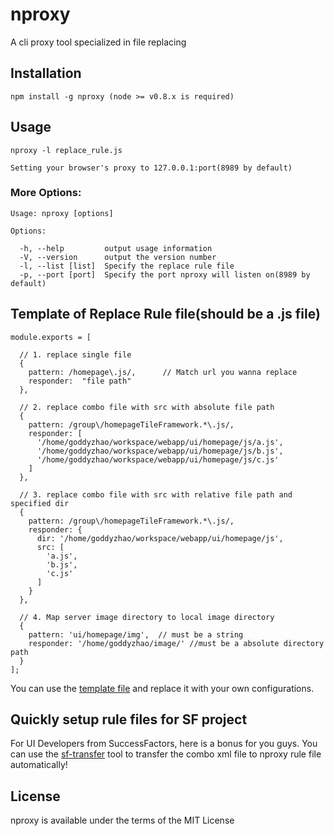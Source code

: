 # nproxy

A cli proxy tool specialized in file replacing

## Installation

    npm install -g nproxy (node >= v0.8.x is required)

## Usage
    
    nproxy -l replace_rule.js 

    Setting your browser's proxy to 127.0.0.1:port(8989 by default)



### More Options:

    Usage: nproxy [options]

    Options:

      -h, --help         output usage information
      -V, --version      output the version number
      -l, --list [list]  Specify the replace rule file
      -p, --port [port]  Specify the port nproxy will listen on(8989 by default)

## Template of Replace Rule file(should be a .js file)

    module.exports = [

      // 1. replace single file
      {
        pattern: /homepage\.js/,      // Match url you wanna replace
        responder:  "file path"
      },

      // 2. replace combo file with src with absolute file path
      {
        pattern: /group\/homepageTileFramework.*\.js/,
        responder: [
          '/home/goddyzhao/workspace/webapp/ui/homepage/js/a.js',
          '/home/goddyzhao/workspace/webapp/ui/homepage/js/b.js',
          '/home/goddyzhao/workspace/webapp/ui/homepage/js/c.js'
        ] 
      },

      // 3. replace combo file with src with relative file path and specified dir
      {
        pattern: /group\/homepageTileFramework.*\.js/,
        responder: {
          dir: '/home/goddyzhao/workspace/webapp/ui/homepage/js',
          src: [
            'a.js',
            'b.js',
            'c.js'
          ]
        }
      },

      // 4. Map server image directory to local image directory
      {
        pattern: 'ui/homepage/img',  // must be a string
        responder: '/home/goddyzhao/image/' //must be a absolute directory path
      }
    ];

You can use the [template file](https://github.com/goddyzhao/nproxy/blob/master/replace-rule.sample.js) and replace it with your own configurations. 

## Quickly setup rule files for SF project

For UI Developers from SuccessFactors, here is a bonus for you guys. You can use the [sf-transfer](http://goddyzhao.github.com/sf-transfer) tool to transfer the combo xml file to nproxy rule file automatically!

## License

nproxy is available under the terms of the MIT License